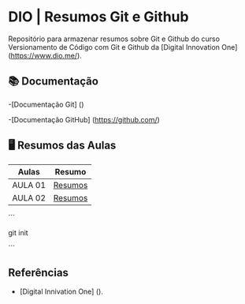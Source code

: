 
# DIO | Resumos Git e Github

Repositório para armazenar resumos sobre Git e Github do curso Versionamento de Código com Git e Github da [Digital Innovation One] (https://www.dio.me/).

## 📚 Documentação
-[Documentação Git] ()

-[Documentação GitHub] (https://github.com/)

## 🖥️ Resumos das Aulas

| Aulas | Resumo |
|-------|---------|
|AULA 01 | [Resumos]()
|AULA 02 | [Resumos]()|


´´´

git init

´´´
## Referências

- [Digital Innivation One] ().
